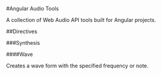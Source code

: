 #Angular Audio Tools

A collection of Web Audio API tools built for Angular projects.

##Directives

###Synthesis

####Wave

Creates a wave form with the specified frequency or note.